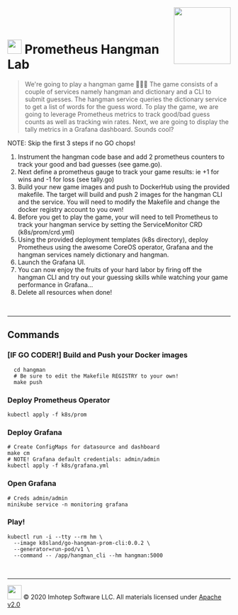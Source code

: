 <img src="../assets/k8sland.png" align="right" width="auto" height="128"/>

<br/>
<br/>

# <img src="../assets/lab.png" width="32" height="auto"/> Prometheus Hangman Lab

> We're going to play a hangman game 🎉🎊🥳 The game consists of a couple of
> services namely hangman and dictionary and a CLI to submit guesses. The hangman
> service queries the dictionary service to get a list of words for the guess
> word. To play the game, we are going to leverage Prometheus metrics to
> track good/bad guess counts as well as tracking win rates. Next, we are going
> to display the tally metrics in a Grafana dashboard. Sounds cool?

NOTE: Skip the first 3 steps if no GO chops!

1. Instrument the hangman code base and add 2 prometheus counters to track your
   good and bad guesses (see game.go).
2. Next define a prometheus gauge to track your game results:
   ie +1 for wins and -1 for loss (see tally.go)
3. Build your new game images and push to DockerHub using the provided makefile.
   The target will build and push 2 images for the hangman CLI and the service.
   You will need to modify the Makefile and change the docker registry account to
   you own!
4. Before you get to play the game, your will need to tell Prometheus to
   track your hangman service by setting the ServiceMonitor CRD (k8s/prom/crd.yml)
5. Using the provided deployment templates (k8s directory), deploy Prometheus using the awesome
   CoreOS operator, Grafana and the hangman services namely dictionary and hangman.
6. Launch the Grafana UI.
7. You can now enjoy the fruits of your hard labor by firing off the hangman CLI and
   try out your guessing skills while watching your game performance in Grafana...
8. Delete all resources when done!

<br/>

---

## Commands

### [IF GO CODER!] Build and Push your Docker images

```shell
  cd hangman
  # Be sure to edit the Makefile REGISTRY to your own!
  make push
```

### Deploy Prometheus Operator

```shell
kubectl apply -f k8s/prom
```

### Deploy Grafana

```shell
# Create ConfigMaps for datasource and dashboard
make cm
# NOTE! Grafana default credentials: admin/admin
kubectl apply -f k8s/grafana.yml
```

### Open Grafana

  ```shell
  # Creds admin/admin
  minikube service -n monitoring grafana
  ```

### Play!

```shell
kubectl run -i --tty --rm hm \
  --image k8sland/go-hangman-prom-cli:0.0.2 \
  --generator=run-pod/v1 \
  --command -- /app/hangman_cli --hm hangman:5000
```

<br/>

---
<img src="../assets/imhotep_logo.png" width="32" height="auto"/> © 2020 Imhotep Software LLC.
All materials licensed under [Apache v2.0](http://www.apache.org/licenses/LICENSE-2.0)
